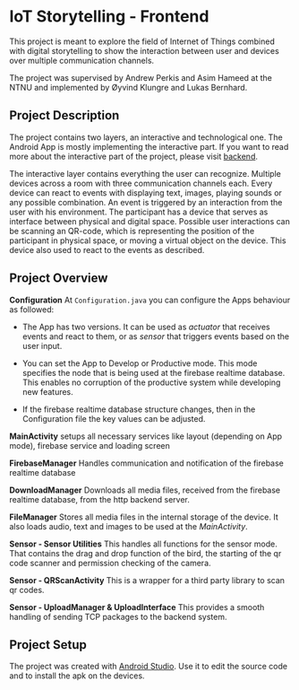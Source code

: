 IoT Storytelling - Frontend
==========================
This project is meant to explore the field of Internet of Things combined with digital storytelling to show 
the interaction between user and devices over multiple communication channels.

The project was supervised by Andrew Perkis and Asim Hameed at the NTNU and implemented by Øyvind Klungre and Lukas Bernhard.

Project Description
--------------------------
The project contains two layers, an interactive and technological one. The Android App is mostly implementing the interactive part.
If you want to read more about the interactive part of the project, please visit [backend](https://github.com/itsStRaNge/iot_storytelling_backend.git).

The interactive layer contains everything the user can recognize. Multiple devices across a room with three communication channels 
each. Every device can react to events with displaying text, images, playing sounds or any possible combination. An event is triggered
by an interaction from the user with his environment. The participant has a device that serves as interface between physical and 
digital space. Possible user interactions can be scanning an QR-code, which is representing the position of the participant in 
physical space, or moving a virtual object on the device. This device also used to react to the events as described. 

Project Overview
--------------------------
**Configuration** At `Configuration.java` you can configure the Apps behaviour as followed:

* The App has two versions. It can be used as *actuator* that receives events and react to them, or as
*sensor* that triggers events based on the user input.

* You can set the App to Develop or Productive mode. This mode specifies the node that is being used
at the firebase realtime database. This enables no corruption of the productive system while developing
new features.

* If the firebase realtime database structure changes, then in the Configuration file the key values
can be adjusted.

**MainActivity** setups all necessary services like layout (depending on App mode), firebase service 
and loading screen

**FirebaseManager** Handles communication and notification of the firebase realtime database

**DownloadManager** Downloads all media files, received from the firebase realtime database, from the
http backend server.

**FileManager** Stores all media files in the internal storage of the device. It also loads audio, text 
and images to be used at the *MainActivity*.

**Sensor - Sensor Utilities** This handles all functions for the sensor mode. That contains the drag
and drop function of the bird, the starting of the qr code scanner and permission checking of the camera.

**Sensor - QRScanActivity** This is a wrapper for a third party library to scan qr codes.

**Sensor - UploadManager & UploadInterface** This provides a smooth handling of sending TCP packages
to the backend system.

Project Setup
-------------------------
The project was created with [Android Studio](https://developer.android.com/studio/). Use it to edit
the source code and to install the apk on the devices.